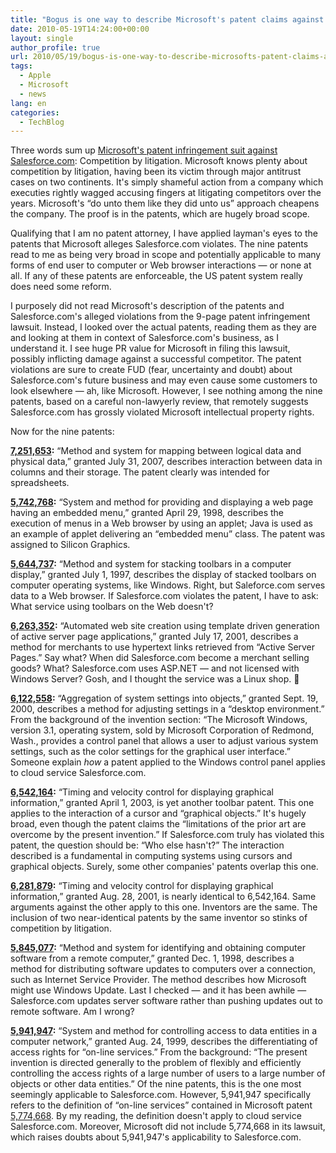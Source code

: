 ```yaml
---
title: "Bogus is one way to describe Microsoft's patent claims against Salesforce.com"
date: 2010-05-19T14:24:00+00:00
layout: single
author_profile: true
url: 2010/05/19/bogus-is-one-way-to-describe-microsofts-patent-claims-against-salesforce-com/
tags:
  - Apple
  - Microsoft
  - news
lang: en
categories: 
  - TechBlog
---
```

Three words sum up [Microsoft's patent infringement suit against Salesforce.com](http://www.microsoft.com/Presspass/press/2010/may10/05-18statementPR.mspx): Competition by litigation. Microsoft knows plenty about competition by litigation, having been its victim through major antitrust cases on two continents. It's simply shameful action from a company which executies rightly wagged accusing fingers at litigating competitors over the years. Microsoft's “do unto them like they did unto us” approach cheapens the company. The proof is in the patents, which are hugely broad scope. 

Qualifying that I am no patent attorney, I have applied layman's eyes to the patents that Microsoft alleges Salesforce.com violates. The nine patents read to me as being very broad in scope and potentially applicable to many forms of end user to computer or Web browser interactions — or none at all. If any of these patents are enforceable, the US patent system really does need some reform. 

I purposely did not read Microsoft's description of the patents and Salesforce.com's alleged violations from the 9-page patent infringement lawsuit. Instead, I looked over the actual patents, reading them as they are and looking at them in context of Salesforce.com's business, as I understand it. I see huge PR value for Microsoft in filing this lawsuit, possibly inflicting damage against a successful competitor. The patent violations are sure to create FUD (fear, uncertainty and doubt) about Salesforce.com's future business and may even cause some customers to look elsewhere — ah, like Microsoft. However, I see nothing among the nine patents, based on a careful non-lawyerly review, that remotely suggests Salesforce.com has grossly violated Microsoft intellectual property rights. 

Now for the nine patents: 

**[7,251,653](http://patft.uspto.gov/netacgi/nph-Parser?Sect1=PTO1&Sect2=HITOFF&d=PALL&p=1&u=/netahtml/PTO/srchnum.htm&r=1&f=G&l=50&s1=7,251,653.PN.&OS=PN/7,251,653&RS=PN/7,251,653):** “Method and system for mapping between logical data and physical data,” granted July 31, 2007, describes interaction between data in columns and their storage. The patent clearly was intended for spreadsheets. 

**[5,742,768](http://patft.uspto.gov/netacgi/nph-Parser?Sect1=PTO1&Sect2=HITOFF&d=PALL&p=1&u=/netahtml/PTO/srchnum.htm&r=1&f=G&l=50&s1=5,742,768.PN.&OS=PN/5,742,768&RS=PN/5,742,768):** “System and method for providing and displaying a web page having an embedded menu,” granted April 29, 1998, describes the execution of menus in a Web browser by using an applet; Java is used as an example of applet delivering an “embedded menu” class. The patent was assigned to Silicon Graphics. 

**[5,644,737](http://patft.uspto.gov/netacgi/nph-Parser?Sect1=PTO1&Sect2=HITOFF&d=PALL&p=1&u=/netahtml/PTO/srchnum.htm&r=1&f=G&l=50&s1=5,644,737.PN.&OS=PN/5,644,737&RS=PN/5,644,737):** “Method and system for stacking toolbars in a computer display,” granted July 1, 1997, describes the display of stacked toolbars on computer operating systems, like Windows. Right, but Saleforce.com serves data to a Web browser. If Salesforce.com violates the patent, I have to ask: What service using toolbars on the Web doesn't? 

**[6,263,352](http://patft.uspto.gov/netacgi/nph-Parser?Sect1=PTO1&Sect2=HITOFF&d=PALL&p=1&u=/netahtml/PTO/srchnum.htm&r=1&f=G&l=50&s1=6,263,352.PN.&OS=PN/6,263,352&RS=PN/6,263,352):** “Automated web site creation using template driven generation of active server page applications,” granted July 17, 2001, describes a method for merchants to use hypertext links retrieved from “Active Server Pages.” Say what? When did Salesforce.com become a merchant selling goods? What? Salesforce.com uses ASP.NET — and not licensed with Windows Server? Gosh, and I thought the service was a Linux shop. 🙂 

**[6,122,558](http://patft.uspto.gov/netacgi/nph-Parser?Sect1=PTO1&Sect2=HITOFF&d=PALL&p=1&u=/netahtml/PTO/srchnum.htm&r=1&f=G&l=50&s1=6,122,558.PN.&OS=PN/6,122,558&RS=PN/6,122,558):** “Aggregation of system settings into objects,” granted Sept. 19, 2000, describes a method for adjusting settings in a “desktop environment.” From the background of the invention section: “The Microsoft Windows, version 3.1, operating system, sold by Microsoft Corporation of Redmond, Wash., provides a control panel that allows a user to adjust various system settings, such as the color settings for the graphical user interface.” Someone explain _how_ a patent applied to the Windows control panel applies to cloud service Salesforce.com. 

**[6,542,164](http://patft.uspto.gov/netacgi/nph-Parser?Sect1=PTO1&Sect2=HITOFF&d=PALL&p=1&u=/netahtml/PTO/srchnum.htm&r=1&f=G&l=50&s1=6,542,164.PN.&OS=PN/6,542,164&RS=PN/6,542,164):** “Timing and velocity control for displaying graphical information,” granted April 1, 2003, is yet another toolbar patent. This one applies to the interaction of a cursor and “graphical objects.” It's hugely broad, even though the patent claims the “limitations of the prior art are overcome by the present invention.” If Salesforce.com truly has violated this patent, the question should be: “Who else hasn't?” The interaction described is a fundamental in computing systems using cursors and graphical objects. Surely, some other companies' patents overlap this one. 

**[6,281,879](http://patft.uspto.gov/netacgi/nph-Parser?Sect1=PTO1&Sect2=HITOFF&d=PALL&p=1&u=/netahtml/PTO/srchnum.htm&r=1&f=G&l=50&s1=6,281,879.PN.&OS=PN/6,281,879&RS=PN/6,281,879):** “Timing and velocity control for displaying graphical information,” granted Aug. 28, 2001, is nearly identical to 6,542,164. Same arguments against the other apply to this one. Inventors are the same. The inclusion of two near-identical patents by the same inventor so stinks of competition by litigation. 

**[5,845,077](http://patft.uspto.gov/netacgi/nph-Parser?Sect1=PTO1&Sect2=HITOFF&d=PALL&p=1&u=/netahtml/PTO/srchnum.htm&r=1&f=G&l=50&s1=5,845,077.PN.&OS=PN/5,845,077&RS=PN/5,845,077):** “Method and system for identifying and obtaining computer software from a remote computer,” granted Dec. 1, 1998, describes a method for distributing software updates to computers over a connection, such as Internet Service Provider. The method describes how Microsoft might use Windows Update. Last I checked — and it has been awhile — Salesforce.com updates server software rather than pushing updates out to remote software. Am I wrong? 

**[5,941,947](http://patft.uspto.gov/netacgi/nph-Parser?Sect1=PTO1&Sect2=HITOFF&d=PALL&p=1&u=/netahtml/PTO/srchnum.htm&r=1&f=G&l=50&s1=5,941,947.PN.&OS=PN/5,941,947&RS=PN/5,941,947):** “System and method for controlling access to data entities in a computer network,” granted Aug. 24, 1999, describes the differentiating of access rights for “on-line services.” From the background: “The present invention is directed generally to the problem of flexibly and efficiently controlling the access rights of a large number of users to a large number of objects or other data entities.” Of the nine patents, this is the one most seemingly applicable to Salesforce.com. However, 5,941,947 specifically refers to the definition of “on-line services” contained in Microsoft patent [5,774,668](http://patft.uspto.gov/netacgi/nph-Parser?Sect1=PTO1&Sect2=HITOFF&d=PALL&p=1&u=/netahtml/PTO/srchnum.htm&r=1&f=G&l=50&s1=5,774,668.PN.&OS=PN/5,774,668&RS=PN/5,774,668). By my reading, the definition doesn't apply to cloud service Salesforce.com. Moreover, Microsoft did not include 5,774,668 in its lawsuit, which raises doubts about 5,941,947's applicability to Salesforce.com.